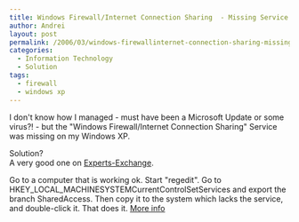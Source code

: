 ```yaml
---
title: Windows Firewall/Internet Connection Sharing  - Missing Service
author: Andrei
layout: post
permalink: /2006/03/windows-firewallinternet-connection-sharing-missing-service/
categories:
  - Information Technology
  - Solution
tags:
  - firewall
  - windows xp
---
```

I don't know how I managed - must have been a Microsoft Update or some virus?! - but the "Windows Firewall/Internet Connection Sharing" Service was missing on my Windows XP.

Solution?  
A very good one on <a href="http://www.experts-exchange.com/" target="_blank">Experts-Exchange</a>.

Go to a computer that is working ok. Start "regedit". Go to HKEY\_LOCAL\_MACHINESYSTEMCurrentControlSetServices and export the branch SharedAccess. Then copy it to the system which lacks the service, and double-click it. That does it. <a href="http://www.experts-exchange.com/Operating_Systems/Q_21248930.html" target="_blank">More info</a>